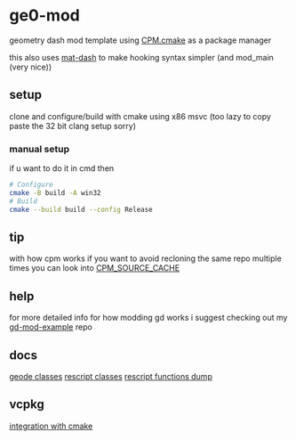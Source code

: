 # ge0-mod

geometry dash mod template using [CPM.cmake](https://github.com/cpm-cmake/CPM.cmake) as a package manager

this also uses [mat-dash](https://github.com/matcool/mat-dash) to make hooking syntax simpler (and mod_main (very nice))

## setup

clone and configure/build with cmake using x86 msvc (too lazy to copy paste the 32 bit clang setup sorry)

### manual setup
if u want to do it in cmd then
```bash
# Configure
cmake -B build -A win32
# Build
cmake --build build --config Release
```

## tip

with how cpm works if you want to avoid recloning the same repo multiple times you can look into [CPM_SOURCE_CACHE](https://github.com/cpm-cmake/CPM.cmake#cpm_source_cache)

## help

for more detailed info for how modding gd works i suggest checking out my [gd-mod-example](https://github.com/matcool/gd-mod-example) repo

## docs

[geode classes](https://docs.geode-sdk.org/classes/MenuLayer)
[rescript classes](https://github.com/matcool/re-scripts/blob/main/classes_gd2.cpp)
[rescript functions dump](https://github.com/matcool/re-scripts/blob/main/func_dump.txt)

## vcpkg

[integration with cmake](https://learn.microsoft.com/en-us/vcpkg/users/buildsystems/cmake-integration)